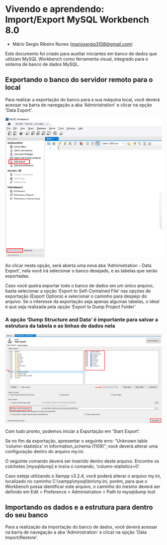 # Vivendo e aprendendo: Import/Export MySQL Workbench 8.0 

* Mário Sergio Ribeiro Nunes ([mariosergio3108@gmail.com](mailto:mariosergio3108@gmail.com))

Este documento foi criado para auxiliar iniciantes em banco de dados que utilizam MySQL Workbench como ferramenta visual, integrado para o sistema de banco de dados MySQL. 

## Exportando o banco do servidor remoto para o local

Para realizar a exportação do banco para a sua máquina local, você deverá acessar na barra de navegação a aba 'Administration' e clicar na opção 'Data Export'.


![Export](Export.png)


Ao clicar nesta opção, será aberta uma nova aba 'Administration - Data Export', nela você irá selecionar o banco desejado, e as tabelas que serão exportadas.

Caso você queira exportar todo o banco de dados em um único arquivo, basta selecionar a opção ‘Export to Self-Contained File’ nas opções de exportação (Export Options) e selecionar o caminho para despejo do arquivo.
Se o interesse da exportação seja apenas algumas tabelas, o ideal é que seja realizada pela opção ‘Export to Dump Project Folder’

### A opção ‘Dump Structure and Data’ é importante para salvar a estrutura da tabela e as linhas de dados nela

![Export2](Export2.png)


Com tudo pronto, podemos iniciar a Exportação em 'Start Export'.

Se no fim da exportação, apresentar o seguinte erro: “Unknown table 'column-statistics' in information_schema (1109)”, você deverá alterar uma configuração dentro do arquivo my.ini.

O seguinte comando deverá ser inserido dentro deste arquivo.
Encontre os colchetes [mysqldump] e insira o comando, ‘column-statistics=0’.

Caso esteja utilizando o Xampp v3.2.4, você poderá alterar o arquivo my.ini, localizado no caminho C:\xampp\mysql\bin\my.ini, porém, para que o Workbench possa identificar este arquivo, o caminho do mesmo deverá ser definido em Edit > Preference > Administration > Path to mysqldump tool.


## Importando os dados e a estrutura para dentro do seu banco

Para a realização da importação do banco de dados, você deverá acessar na barra de navegação a aba 'Administration' e clicar na opção 'Data Import/Restore'.


